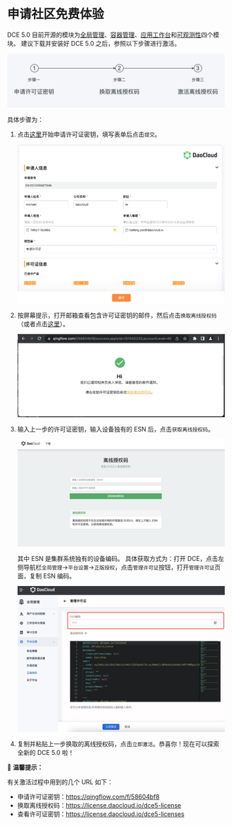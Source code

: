 # 申请社区免费体验

DCE 5.0 目前开源的模块为[全局管理](../ghippo/01ProductBrief/WhatisGhippo.md)、[容器管理](../kpanda/03ProductBrief/WhatisKPanda.md)、[应用工作台](../amamba/01ProductBrief/WhatisAmamba.md)和[可观测性](../insight/03ProductBrief/WhatisKInsight.md)四个模块。
建议下载并安装好 DCE 5.0 之后，参照以下步骤进行激活。

![license](../images/license01.png)

具体步骤为：

1. 点击[这里](https://qingflow.com/f/58604bf8)开始申请许可证密钥，填写表单后点击`提交`。

   ![license](../images/license011.png)

2. 按屏幕提示，打开邮箱查看包含许可证密钥的邮件，然后点击`换取离线授权码`（或者点击[这里](https://license.daocloud.io/dce5-license)）。

   ![get-auth-code](../images/license012.png)

3. 输入上一步的许可证密钥，输入设备独有的 ESN 后，点击`获取离线授权码`。

   ![offline-auth-code](../images/license03.png)

   其中 ESN 是集群系统独有的设备编码。
   具体获取方式为：打开 DCE，点击左侧导航栏`全局管理`->`平台设置`->`正版授权`，点击`管理许可证`按钮，打开`管理许可证`页面，复制 ESN 编码。

   ![esn](../images/license02.png)

4. 复制并粘贴上一步换取的离线授权码，点击`立即激活`。恭喜你！现在可以探索全新的 DCE 5.0 啦！

📢 **温馨提示：**

有关激活过程中用到的几个 URL 如下：

- 申请许可证密钥：https://qingflow.com/f/58604bf8
- 换取离线授权码：https://license.daocloud.io/dce5-license
- 查看许可证密钥：https://license.daocloud.io/dce5-licenses
